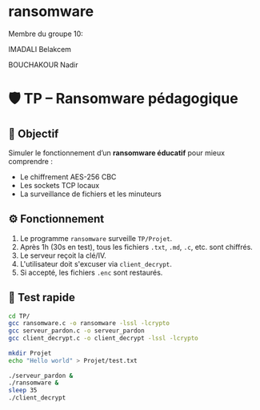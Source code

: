 # ransomware
Membre du groupe 10:

IMADALI Belakcem

BOUCHAKOUR Nadir 


# 🛡️ TP – Ransomware pédagogique
 
## 🎯 Objectif
 
Simuler le fonctionnement d’un **ransomware éducatif** pour mieux comprendre :
 
- Le chiffrement AES-256 CBC
- Les sockets TCP locaux
- La surveillance de fichiers et les minuteurs
 
## ⚙️ Fonctionnement
 
1. Le programme `ransomware` surveille `TP/Projet`.
2. Après 1h (30s en test), tous les fichiers `.txt`, `.md`, `.c`, etc. sont chiffrés.
3. Le serveur reçoit la clé/IV.
4. L'utilisateur doit s'excuser via `client_decrypt`.
5. Si accepté, les fichiers `.enc` sont restaurés.

## 🧪 Test rapide
 
```bash
cd TP/
gcc ransomware.c -o ransomware -lssl -lcrypto
gcc serveur_pardon.c -o serveur_pardon
gcc client_decrypt.c -o client_decrypt -lssl -lcrypto
 
mkdir Projet
echo "Hello world" > Projet/test.txt
 
./serveur_pardon &
./ransomware &
sleep 35
./client_decrypt
